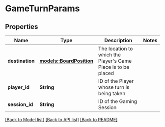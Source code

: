 # GameTurnParams

## Properties

Name | Type | Description | Notes
------------ | ------------- | ------------- | -------------
**destination** | [**models::BoardPosition**](BoardPosition.md) | The location to which the Player's Game Piece is to be placed | 
**player_id** | **String** | ID of the Player whose turn is being taken | 
**session_id** | **String** | ID of the Gaming Session | 

[[Back to Model list]](../README.md#documentation-for-models) [[Back to API list]](../README.md#documentation-for-api-endpoints) [[Back to README]](../README.md)


